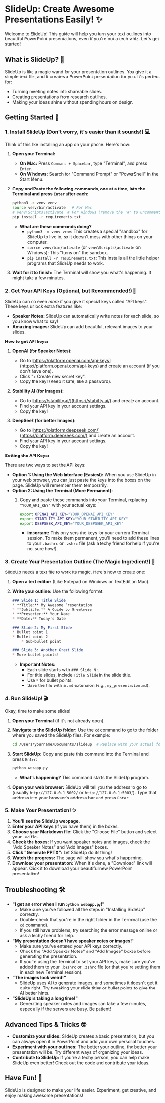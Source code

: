 # SlideUp: Create Awesome Presentations Easily! ✨

Welcome to SlideUp! This guide will help you turn your text outlines into beautiful PowerPoint presentations, even if you're not a tech whiz. Let's get started!

## What is SlideUp? 🤔

SlideUp is like a magic wand for your presentation outlines. You give it a simple text file, and it creates a PowerPoint presentation for you. It's perfect for:

*   Turning meeting notes into shareable slides.
*   Creating presentations from research outlines.
*   Making your ideas shine without spending hours on design.

## Getting Started 🚀

### 1. Install SlideUp (Don't worry, it's easier than it sounds!) 💻

Think of this like installing an app on your phone. Here's how:

1.  **Open your Terminal:**
    *   **On Mac:** Press `Command + Spacebar`, type "Terminal", and press `Enter`.
    *   **On Windows:** Search for "Command Prompt" or "PowerShell" in the Start Menu.

2.  **Copy and Paste the following commands, one at a time, into the Terminal and press `Enter` after each:**

    ```bash
    python3 -m venv venv
    source venv/bin/activate   # For Mac
    # venv\Scripts\activate  # For Windows (remove the '#' to uncomment)
    pip install -r requirements.txt
    ```

    *   **What are these commands doing?**
        *   `python3 -m venv venv`: This creates a special "sandbox" for SlideUp to live in, so it doesn't mess with other things on your computer.
        *   `source venv/bin/activate` (or `venv\Scripts\activate` on Windows): This "turns on" the sandbox.
        *   `pip install -r requirements.txt`: This installs all the little helper programs that SlideUp needs to work.

3.  **Wait for it to finish:** The Terminal will show you what's happening. It might take a few minutes.

### 2. Get Your API Keys (Optional, but Recommended!) 🔑

SlideUp can do even *more* if you give it special keys called "API keys". These keys unlock extra features like:

*   **Speaker Notes:** SlideUp can automatically write notes for each slide, so you know what to say!
*   **Amazing Images:** SlideUp can add beautiful, relevant images to your slides.

**How to get API keys:**

1.  **OpenAI (for Speaker Notes):**
    *   Go to [https://platform.openai.com/api-keys](https://platform.openai.com/api-keys) and create an account (if you don't have one).
    *   Click "+ Create new secret key".
    *   Copy the key! (Keep it safe, like a password).

2.  **Stability AI (for Images):**
    *   Go to [https://stability.ai/](https://stability.ai/) and create an account.
    *   Find your API key in your account settings.
    *   Copy the key!

3.  **DeepSeek (for better Images):**
    *   Go to [https://platform.deepseek.com/](https://platform.deepseek.com/) and create an account.
    *   Find your API key in your account settings.
    *   Copy the key!

**Setting the API Keys:**

There are two ways to set the API keys:

*   **Option 1: Using the Web Interface (Easiest):** When you use SlideUp in your web browser, you can just paste the keys into the boxes on the page. SlideUp will remember them temporarily.
*   **Option 2: Using the Terminal (More Permanent):**
    1.  Copy and paste these commands into your Terminal, replacing `"YOUR_API_KEY"` with your actual keys:

        ```bash
        export OPENAI_API_KEY="YOUR_OPENAI_API_KEY"
        export STABILITY_API_KEY="YOUR_STABILITY_API_KEY"
        export DEEPSEEK_API_KEY="YOUR_DEEPSEEK_API_KEY"
        ```

        *   **Important:** This only sets the keys for your current Terminal session. To make them permanent, you'll need to add these lines to your `.bashrc` or `.zshrc` file (ask a techy friend for help if you're not sure how!).

### 3. Create Your Presentation Outline (The Magic Ingredient!) 📝

SlideUp needs a text file to work its magic. Here's how to create one:

1.  **Open a text editor:** (Like Notepad on Windows or TextEdit on Mac).
2.  **Write your outline:** Use the following format:

    ```markdown
    ### Slide 1: Title Slide
    * **Title:** My Awesome Presentation
    * **Subtitle:** A Guide to Greatness
    * **Presenter:** Your Name
    * **Date:** Today's Date

    ### Slide 2: My First Slide
    * Bullet point 1
    * Bullet point 2
        * Sub-bullet point

    ### Slide 3: Another Great Slide
    * More bullet points!
    ```

    *   **Important Notes:**
        *   Each slide starts with `### Slide N:`.
        *   For title slides, include `Title Slide` in the slide title.
        *   Use `*` for bullet points.
        *   Save the file with a `.md` extension (e.g., `my_presentation.md`).

### 4. Run SlideUp! 🎬

Okay, time to make some slides!

1.  **Open your Terminal** (if it's not already open).
2.  **Navigate to the SlideUp folder:** Use the `cd` command to go to the folder where you saved the SlideUp files. For example:

    ```bash
    cd /Users/yourname/Documents/slideup  # Replace with your actual folder path
    ```

3.  **Start SlideUp:** Copy and paste this command into the Terminal and press `Enter`:

    ```bash
    python webapp.py
    ```

    *   **What's happening?** This command starts the SlideUp program.

4.  **Open your web browser:** SlideUp will tell you the address to go to (usually `http://127.0.0.1:5002/` or `http://127.0.0.1:5003/`). Type that address into your browser's address bar and press `Enter`.

### 5. Make Your Presentation! ✨

1.  **You'll see the SlideUp webpage.**
2.  **Enter your API keys** (if you have them) in the boxes.
3.  **Choose your Markdown file:** Click the "Choose File" button and select your `.md` file.
4.  **Check the boxes:** If you want speaker notes and images, check the "Add Speaker Notes" and "Add Images" boxes.
5.  **Click "Generate PPTX":** Let SlideUp do its thing!
6.  **Watch the progress:** The page will show you what's happening.
7.  **Download your presentation:** When it's done, a "Download" link will appear. Click it to download your beautiful new PowerPoint presentation!

## Troubleshooting 🛠️

*   **"I get an error when I run `python webapp.py`!"**
    *   Make sure you've followed all the steps in "Installing SlideUp" correctly.
    *   Double-check that you're in the right folder in the Terminal (use the `cd` command).
    *   If you still have problems, try searching the error message online or ask a techy friend for help.
*   **"My presentation doesn't have speaker notes or images!"**
    *   Make sure you've entered your API keys correctly.
    *   Check the "Add Speaker Notes" and "Add Images" boxes before generating the presentation.
    *   If you're using the Terminal to set your API keys, make sure you've added them to your `.bashrc` or `.zshrc` file (or that you're setting them in each new Terminal session).
*   **"The images look weird!"**
    *   SlideUp uses AI to generate images, and sometimes it doesn't get it quite right. Try tweaking your slide titles or bullet points to give the AI better hints.
*   **"SlideUp is taking a long time!"**
    *   Generating speaker notes and images can take a few minutes, especially if the servers are busy. Be patient!

## Advanced Tips & Tricks 🤓

*   **Customize your slides:** SlideUp creates a basic presentation, but you can always open it in PowerPoint and add your own personal touches.
*   **Experiment with your outlines:** The better your outline, the better your presentation will be. Try different ways of organizing your ideas.
*   **Contribute to SlideUp:** If you're a techy person, you can help make SlideUp even better! Check out the code and contribute your ideas.

## Have Fun! 🎉

SlideUp is designed to make your life easier. Experiment, get creative, and enjoy making awesome presentations!
